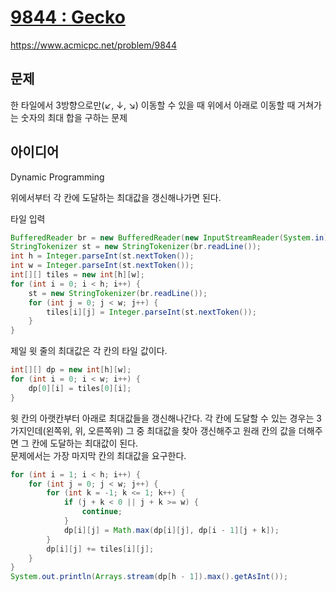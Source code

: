 # [9844 : Gecko](https://www.acmicpc.net/problem/9844)
https://www.acmicpc.net/problem/9844

## 문제
한 타일에서 3방향으로만(↙, ↓, ↘) 이동할 수 있을 때 위에서 아래로 이동할 때 거쳐가는 숫자의 최대 합을 구하는 문제

## 아이디어
Dynamic Programming

위에서부터 각 칸에 도달하는 최대값을 갱신해나가면 된다.

타일 입력
```java
BufferedReader br = new BufferedReader(new InputStreamReader(System.in));
StringTokenizer st = new StringTokenizer(br.readLine());
int h = Integer.parseInt(st.nextToken());
int w = Integer.parseInt(st.nextToken());
int[][] tiles = new int[h][w];
for (int i = 0; i < h; i++) {
    st = new StringTokenizer(br.readLine());
    for (int j = 0; j < w; j++) {
        tiles[i][j] = Integer.parseInt(st.nextToken());
    }
}
```

제일 윗 줄의 최대값은 각 칸의 타일 값이다.
```java
int[][] dp = new int[h][w];
for (int i = 0; i < w; i++) {
    dp[0][i] = tiles[0][i];
}
```

윗 칸의 아랫칸부터 아래로 최대값들을 갱신해나간다. 각 칸에 도달할 수 있는 경우는 3가지인데(왼쪽위, 위, 오른쪽위) 그 중 최대값을 찾아 갱신해주고 원래 칸의 값을 더해주면 그 칸에 도달하는 최대값이 된다.  
문제에서는 가장 마지막 칸의 최대값을 요구한다.
```java
for (int i = 1; i < h; i++) {
    for (int j = 0; j < w; j++) {
        for (int k = -1; k <= 1; k++) {
            if (j + k < 0 || j + k >= w) {
                continue;
            }
            dp[i][j] = Math.max(dp[i][j], dp[i - 1][j + k]);
        }
        dp[i][j] += tiles[i][j];
    }
}
System.out.println(Arrays.stream(dp[h - 1]).max().getAsInt());
```